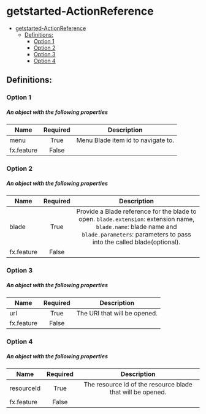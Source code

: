 <a name="getstarted-actionreference"></a>
# getstarted-ActionReference
* [getstarted-ActionReference](#getstarted-actionreference)
    * [Definitions:](#getstarted-actionreference-definitions)
        * [Option 1](#getstarted-actionreference-definitions-option-1)
        * [Option 2](#getstarted-actionreference-definitions-option-2)
        * [Option 3](#getstarted-actionreference-definitions-option-3)
        * [Option 4](#getstarted-actionreference-definitions-option-4)

<a name="getstarted-actionreference-definitions"></a>
## Definitions:
<a name="getstarted-actionreference-definitions-option-1"></a>
### Option 1
<a name="getstarted-actionreference-definitions-option-1-an-object-with-the-following-properties"></a>
##### An object with the following properties
| Name | Required | Description
| ---|:--:|:--:|
|menu|True|Menu Blade item id to navigate to.
|fx.feature|False|
<a name="getstarted-actionreference-definitions-option-2"></a>
### Option 2
<a name="getstarted-actionreference-definitions-option-2-an-object-with-the-following-properties-1"></a>
##### An object with the following properties
| Name | Required | Description
| ---|:--:|:--:|
|blade|True|Provide a Blade reference for the blade to open. <code>blade.extension</code>: extension name,  <code>blade.name</code>: blade name and <code>blade.parameters</code>: parameters to pass into the called blade(optional).
|fx.feature|False|
<a name="getstarted-actionreference-definitions-option-3"></a>
### Option 3
<a name="getstarted-actionreference-definitions-option-3-an-object-with-the-following-properties-2"></a>
##### An object with the following properties
| Name | Required | Description
| ---|:--:|:--:|
|url|True|The URI that will be opened.
|fx.feature|False|
<a name="getstarted-actionreference-definitions-option-4"></a>
### Option 4
<a name="getstarted-actionreference-definitions-option-4-an-object-with-the-following-properties-3"></a>
##### An object with the following properties
| Name | Required | Description
| ---|:--:|:--:|
|resourceId|True|The resource id of the resource blade that will be opened.
|fx.feature|False|
